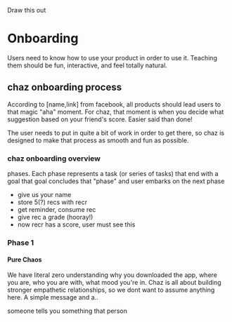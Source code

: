 Draw this out

# Onboarding

Users need to know how to use your product in order to use it.
Teaching them should be fun, interactive, and feel totally natural.


## chaz onboarding process

According to [name,link] from facebook, all products should lead users to that
magic "aha" moment. For chaz, that moment is when you decide what suggestion
based on your friend's score. Easier said than done!

The user needs to put in quite a bit of work in order to get there, so chaz is
designed to make that process as smooth and fun as possible.

### chaz onboarding overview

phases. Each phase represents a task (or series of tasks) that end with a goal
that goal concludes that "phase" and user embarks on the next phase
 - give us your name
 - store 5(?) recs with recr
 - get reminder, consume rec
 - give rec a grade (hooray!)
 - now recr has a score, user must see this





### Phase 1
#### Pure Chaos
We have literal zero understanding why you downloaded the app, where you are,
who you are with, what mood you're in. Chaz is all about building stronger
empathetic relationships, so we dont want to assume anything here.
A simple message and a..


someone tells you something
that person
